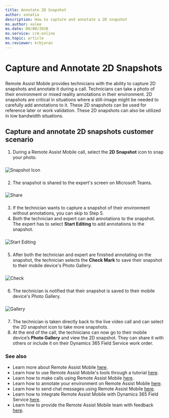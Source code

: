 ```yaml
---
title: Annotate 2D Snapshot
author: xonatia
description: How to capture and annotate a 2D snapshot
ms.author: xolee
ms.date: 00/00/2020
ms.service: crm-online
ms.topic: article
ms.reviewer: krbjoran
---
```

# Capture and Annotate 2D Snapshots 

###
Remote Assist Mobile provides technicians with the ability to capture 2D snapshots and annotate it during a call. Technicians can take a photo of their environment or mixed reality annotations in their environment. 2D snapshots are critical in situations where a still-image might be needed to carefully add annotations to it. These 2D snapshots can be used for reference later or work validation. These 2D snapshots can also be utilized in low bandwidth situations.

## Capture and annotate 2D snapshots customer scenario
1.	During a Remote Assist Mobile call, select the **2D Snapshot** icon to snap your photo. 
###
![Snapshot Icon](./media/snapshot_1.png "Snapshot Icon")
###
2. The snapshot is shared to the expert's screen on Microsoft Teams.
###
![Share](./media/snapshot3.png "Share")
###
3. If the technician wants to capture a snapshot of their environment without annotations, you can skip to Step 5.
4. Both the technician and expert can add annotations to the snapshot. The expert has to select **Start Editing** to add annotations to the snapshot. 
###
![Start Editing](./media/snapshot4.png "Start Editing")
###
5.	After both the technician and expert are finished annotating on the snapshot, the technician selects the **Check Mark** to save their snapshot to their mobile device's Photo Gallery.
###
![Check](./media/snapshot_5.png "Check")
###
6.	The technician is notified that their snapshot is saved to their mobile device's Photo Gallery.
###
![Gallery](./media/snapshot_7.png "Gallery")
###
7. The technician is taken directly back to the live video call and can select the 2D snapshot icon to take more snapshots.
10.	At the end of the call, the technicians can now go to their mobile device’s **Photo Gallery** and view the 2D snapshot. They can share it with others or include it on their Dynamics 365 Field Service work order. 

### See also 
- Learn more about Remote Assist Mobile [here](remote-assist-mobile-overview.md).
- Learn how to use Remote Assist Mobile's tools through a tutorial [here](learn-the-tools.md).
- Learn how to make calls using Remote Assist Mobile [here](making-calls.md).
- Learn how to annotate your environment on Remote Assist Mobile [here](annotate-your-environment.md).
- Learn how to send chat messages using Remote Assist Mobile [here](send-chat-messages.md).
- Learn how to integrate Remote Assist Mobile with Dynamics 365 Field Service [here](fs-integration.md).
- Learn how to provide the Remote Assist Mobile team with feedback [here](provide-feedback.md).
